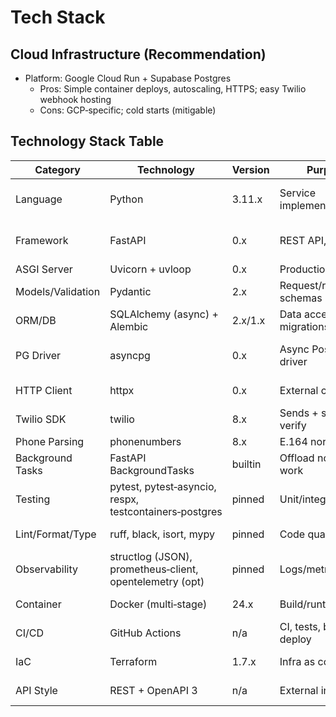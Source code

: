 # Tech Stack

## Cloud Infrastructure (Recommendation)
- Platform: Google Cloud Run + Supabase Postgres
  - Pros: Simple container deploys, autoscaling, HTTPS; easy Twilio webhook hosting
  - Cons: GCP‑specific; cold starts (mitigable)

## Technology Stack Table
| Category              | Technology                         | Version | Purpose                            | Rationale |
|-----------------------|------------------------------------|---------|------------------------------------|-----------|
| Language              | Python                             | 3.11.x  | Service implementation             | Stable async + lib compatibility |
| Framework             | FastAPI                            | 0.x     | REST API, OpenAPI                  | Async, typing, great DX |
| ASGI Server           | Uvicorn + uvloop                   | 0.x     | Production ASGI                    | Performance |
| Models/Validation     | Pydantic                           | 2.x     | Request/response schemas           | Perf + typing |
| ORM/DB                | SQLAlchemy (async) + Alembic       | 2.x/1.x | Data access + migrations           | Mature ecosystem |
| PG Driver             | asyncpg                            | 0.x     | Async Postgres driver              | Performance with SQLA 2.x |
| HTTP Client           | httpx                              | 0.x     | External calls                     | Async, testable |
| Twilio SDK            | twilio                             | 8.x     | Sends + signature verify           | Official SDK |
| Phone Parsing         | phonenumbers                       | 8.x     | E.164 normalization                | Proven lib |
| Background Tasks      | FastAPI BackgroundTasks            | builtin | Offload non‑critical work          | Meets NFRs initially |
| Testing               | pytest, pytest‑asyncio, respx, testcontainers‑postgres | pinned  | Unit/integration                    | Async + external stubs |
| Lint/Format/Type      | ruff, black, isort, mypy           | pinned  | Code quality                       | Fast + consistent |
| Observability         | structlog (JSON), prometheus‑client, opentelemetry (opt) | pinned | Logs/metrics/traces                 | Meets NFRs |
| Container             | Docker (multi‑stage)               | 24.x    | Build/runtime                      | Small secure image |
| CI/CD                 | GitHub Actions                     | n/a     | CI, tests, build, deploy           | Common, simple |
| IaC                   | Terraform                          | 1.7.x   | Infra as code (later)              | Standardize envs |
| API Style             | REST + OpenAPI 3                   | n/a     | External integration               | Simplicity + tooling |
